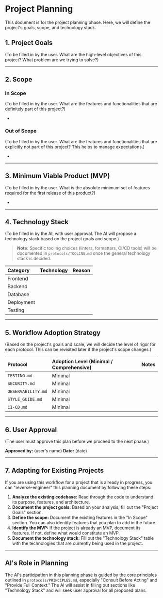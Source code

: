 # Project Planning

This document is for the project planning phase. Here, we will define the project's goals, scope, and technology stack.

## 1. Project Goals

(To be filled in by the user. What are the high-level objectives of this project? What problem are we trying to solve?)

---

## 2. Scope

### In Scope

(To be filled in by the user. What are the features and functionalities that are definitely part of this project?)

*   

### Out of Scope

(To be filled in by the user. What are the features and functionalities that are explicitly not part of this project? This helps to manage expectations.)

*   

---

## 3. Minimum Viable Product (MVP)

(To be filled in by the user. What is the absolute minimum set of features required for the first release of this product?)

*

---

## 4. Technology Stack

(To be filled in by the AI, with user approval. The AI will propose a technology stack based on the project goals and scope.)

> **Note:** Specific tooling choices (linters, formatters, CI/CD tools) will be documented in `protocols/TOOLING.md` once the general technology stack is decided.

| Category      | Technology | Reason |
| :------------ | :--------- | :----- |
| Frontend      |            |        |
| Backend       |            |        |
| Database      |            |        |
| Deployment    |            |        |
| Testing       |            |        |

---

## 5. Workflow Adoption Strategy

(Based on the project's goals and scale, we will decide the level of rigor for each protocol. This can be revisited later if the project's scope changes.)

| Protocol | Adoption Level (Minimal / Comprehensive) | Notes |
| :--- | :--- | :--- |
| `TESTING.md` | Minimal | |
| `SECURITY.md` | Minimal | |
| `OBSERVABILITY.md` | Minimal | |
| `STYLE_GUIDE.md` | Minimal | |
| `CI-CD.md` | Minimal | |

---

## 6. User Approval

(The user must approve this plan before we proceed to the next phase.)

**Approved by:** (user's name)
**Date:** (date)

---

## 7. Adapting for Existing Projects

If you are using this workflow for a project that is already in progress, you can "reverse-engineer" this planning document by following these steps:

1.  **Analyze the existing codebase:** Read through the code to understand its purpose, features, and architecture.
2.  **Document the project goals:** Based on your analysis, fill out the "Project Goals" section.
3.  **Define the scope:** Document the existing features in the "In Scope" section. You can also identify features that you plan to add in the future.
4.  **Identify the MVP:** If the project is already an MVP, document its features. If not, define what would constitute an MVP.
5.  **Document the technology stack:** Fill out the "Technology Stack" table with the technologies that are currently being used in the project.

---

## AI's Role in Planning

The AI's participation in this planning phase is guided by the core principles outlined in `protocols/PRINCIPLES.md`, especially "Consult Before Acting" and "Provide Full Context." The AI will assist in filling out sections like "Technology Stack" and will seek user approval for all proposed plans.
